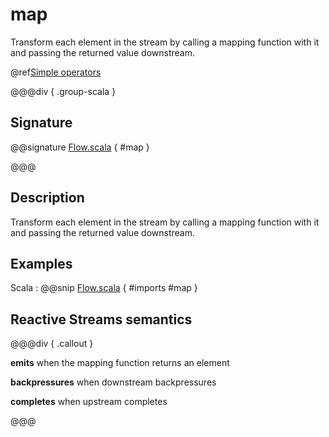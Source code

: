 # map

Transform each element in the stream by calling a mapping function with it and passing the returned value downstream.

@ref[Simple operators](../index.md#simple-operators)

@@@div { .group-scala }

## Signature

@@signature [Flow.scala](/akka-stream/src/main/scala/akka/stream/scaladsl/Flow.scala) { #map }

@@@

## Description

Transform each element in the stream by calling a mapping function with it and passing the returned value downstream.

## Examples

Scala
:  @@snip [Flow.scala](/akka-docs/src/test/scala/docs/stream/operators/Map.scala) { #imports #map }

## Reactive Streams semantics

@@@div { .callout }

**emits** when the mapping function returns an element

**backpressures** when downstream backpressures

**completes** when upstream completes

@@@
